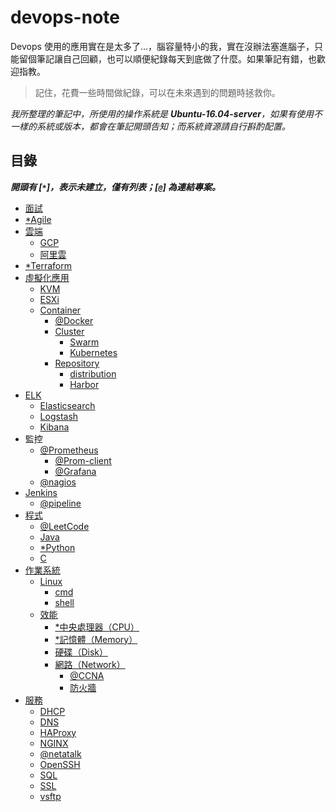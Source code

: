 # devops-note

Devops 使用的應用實在是太多了...，腦容量特小的我，實在沒辦法塞進腦子，只能留個筆記讓自己回顧，也可以順便紀錄每天到底做了什麼。如果筆記有錯，也歡迎指教。

>記住，花費一些時間做紀錄，可以在未來遇到的問題時拯救你。

*我所整理的筆記中，所使用的操作系統是 ***Ubuntu-16.04-server***，如果有使用不一樣的系統或版本，都會在筆記開頭告知；而系統資源請自行斟酌配置。*

## 目錄
***開頭有 [`*`]，表示未建立，僅有列表；[`@`] 為連結專案。***

- [面試](./interview)
- [*Agile]()
- [雲端](./cloud)
    - [GCP](./cloud/gcp)
    - [阿里雲](./cloud/aliyun)
- [*Terraform](https://github.com/48763/terraform-note)
- [虛擬化應用](./virtualization)
    - [KVM](./virtualization/kvm/)
    - [ESXi](./virtualization/esxi/)
    - [Container](./virtualization/container/)
        - [@Docker](https://github.com/48763/docker-tutorial)
        - [Cluster](./virtualization/container/cluster/)
            - [Swarm](./virtualization/container/cluster/swarm/)
            - [Kubernetes](./virtualization/container/cluster/kubernetes/)
        - [Repository](./virtualization/container/repository/)
            - [distribution](./virtualization/container/repository/distribution/)
            - [Harbor](./virtualization/container/repository/harbor/)
- [ELK](./elk)
    - [Elasticsearch](./elk/elasticsearch)
    - [Logstash](./elk/logstash)
    - [Kibana](./elk/kibana)
- 監控
    - [@Prometheus](https://github.com/48763/prometheus-monitor)
        - [@Prom-client](https://github.com/48763/prom-client-ex)
        - [@Grafana](https://github.com/48763/prometheus-monitor/grafana)
    - [@nagios](https://github.com/48763/nagios)
- [Jenkins](./Jenkins/#jenkins)
    - [@pipeline](https://github.com/48763/jenkins-pipeline)
- [程式](./program)
    - [@LeetCode](https://github.com/48763/Leetcode)
    - [Java](./program/java/)
    - [*Python]()
    - [C](./program/c/)
- [作業系統](./operating-system#作業系統)
    - [Linux](./operating-system/linux)
        - [cmd](./operating-system/linux/cmd)
        - [shell](./operating-system/linux/shell)
    - [效能](./operating-system/performance/)
        - [*中央處理器（CPU）](./operating-system/performance/)
        - [*記憶體（Memory）](./operating-system/performance/memory/)
        - [硬碟（Disk）](./operating-system/performance/disk/)
        - [網路（Network）](./operating-system/performance/network/)
            - [@CCNA](https://github.com/48763/CCNA)
            - [防火牆](./operating-system/performance/network/firewall/)
- [服務](./service)
    - [DHCP](./service/dhcp)
    - [DNS](./service/dns)
    - [HAProxy](./service/haproxy)
    - [NGINX](./service/nginx)
    - [@netatalk](https://github.com/48763/netatalk-on-docker)
    - [OpenSSH](./service/openssh)
    - [SQL](./service/sql)
    - [SSL](./service/ssl)
    - [vsftp](./service/vsftp/vsftp.md)